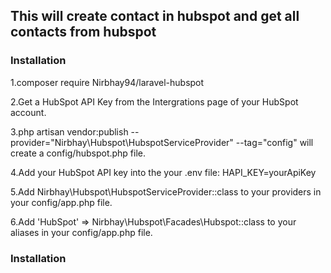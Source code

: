 <h2>This will create contact in hubspot and get all contacts from hubspot</h2>

<h3>Installation</h3>

1.composer require Nirbhay94/laravel-hubspot

2.Get a HubSpot API Key from the Intergrations page of your HubSpot account.

3.php artisan vendor:publish --provider="Nirbhay\Hubspot\HubspotServiceProvider" --tag="config" will create a config/hubspot.php file.

4.Add your HubSpot API key into the your .env file: HAPI_KEY=yourApiKey

5.Add Nirbhay\Hubspot\HubspotServiceProvider::class to your providers in your config/app.php file.

6.Add 'HubSpot' => Nirbhay\Hubspot\Facades\Hubspot::class to your aliases in your config/app.php file.

<h3>Installation</h3>